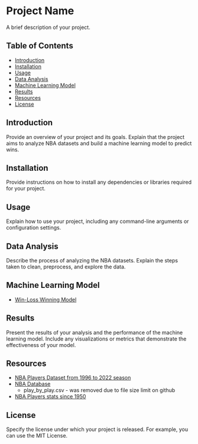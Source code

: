 # Project Name

A brief description of your project.

## Table of Contents

- [Introduction](#introduction)
- [Installation](#installation)
- [Usage](#usage)
- [Data Analysis](#data-analysis)
- [Machine Learning Model](#machine-learning-model)
- [Results](#results)
- [Resources](#resources)
- [License](#license)

## Introduction

Provide an overview of your project and its goals. Explain that the project aims to analyze NBA datasets and build a machine learning model to predict wins.

## Installation

Provide instructions on how to install any dependencies or libraries required for your project.

## Usage

Explain how to use your project, including any command-line arguments or configuration settings.

## Data Analysis

Describe the process of analyzing the NBA datasets. Explain the steps taken to clean, preprocess, and explore the data.

## Machine Learning Model

* [Win-Loss Winning Model](https://medium.com/@theresearchlab/create-an-nba-win-loss-model-w-68-precision-d1c6a21f0ded)
## Results

Present the results of your analysis and the performance of the machine learning model. Include any visualizations or metrics that demonstrate the effectiveness of your model.

## Resources

* [NBA Players Dataset from 1996 to 2022 season](https://www.kaggle.com/datasets/justinas/nba-players-data?resource=download)
* [NBA Database](https://www.kaggle.com/datasets/wyattowalsh/basketball/data)
    * play_by_play.csv - was removed due to file size limit on github
* [NBA Players stats since 1950](https://www.kaggle.com/datasets/drgilermo/nba-players-stats/data)

## License

Specify the license under which your project is released. For example, you can use the MIT License.

